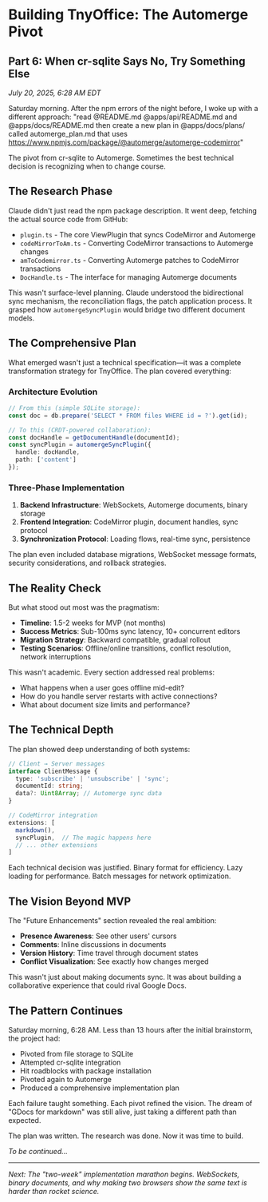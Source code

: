 # Building TnyOffice: The Automerge Pivot

## Part 6: When cr-sqlite Says No, Try Something Else

*July 20, 2025, 6:28 AM EDT*

Saturday morning. After the npm errors of the night before, I woke up with a different approach: "read @README.md @apps/api/README.md and @apps/docs/README.md then create a new plan in @apps/docs/plans/ called automerge_plan.md that uses https://www.npmjs.com/package/@automerge/automerge-codemirror"

The pivot from cr-sqlite to Automerge. Sometimes the best technical decision is recognizing when to change course.

## The Research Phase

Claude didn't just read the npm package description. It went deep, fetching the actual source code from GitHub:

- `plugin.ts` - The core ViewPlugin that syncs CodeMirror and Automerge
- `codeMirrorToAm.ts` - Converting CodeMirror transactions to Automerge changes
- `amToCodemirror.ts` - Converting Automerge patches to CodeMirror transactions
- `DocHandle.ts` - The interface for managing Automerge documents

This wasn't surface-level planning. Claude understood the bidirectional sync mechanism, the reconciliation flags, the patch application process. It grasped how `automergeSyncPlugin` would bridge two different document models.

## The Comprehensive Plan

What emerged wasn't just a technical specification—it was a complete transformation strategy for TnyOffice. The plan covered everything:

### Architecture Evolution
```typescript
// From this (simple SQLite storage):
const doc = db.prepare('SELECT * FROM files WHERE id = ?').get(id);

// To this (CRDT-powered collaboration):
const docHandle = getDocumentHandle(documentId);
const syncPlugin = automergeSyncPlugin({
  handle: docHandle,
  path: ['content']
});
```

### Three-Phase Implementation
1. **Backend Infrastructure**: WebSockets, Automerge documents, binary storage
2. **Frontend Integration**: CodeMirror plugin, document handles, sync protocol
3. **Synchronization Protocol**: Loading flows, real-time sync, persistence

The plan even included database migrations, WebSocket message formats, security considerations, and rollback strategies.

## The Reality Check

But what stood out most was the pragmatism:

- **Timeline**: 1.5-2 weeks for MVP (not months)
- **Success Metrics**: Sub-100ms sync latency, 10+ concurrent editors
- **Migration Strategy**: Backward compatible, gradual rollout
- **Testing Scenarios**: Offline/online transitions, conflict resolution, network interruptions

This wasn't academic. Every section addressed real problems:
- What happens when a user goes offline mid-edit?
- How do you handle server restarts with active connections?
- What about document size limits and performance?

## The Technical Depth

The plan showed deep understanding of both systems:

```typescript
// Client → Server messages
interface ClientMessage {
  type: 'subscribe' | 'unsubscribe' | 'sync';
  documentId: string;
  data?: Uint8Array; // Automerge sync data
}

// CodeMirror integration
extensions: [
  markdown(),
  syncPlugin,  // The magic happens here
  // ... other extensions
]
```

Each technical decision was justified. Binary format for efficiency. Lazy loading for performance. Batch messages for network optimization.

## The Vision Beyond MVP

The "Future Enhancements" section revealed the real ambition:
- **Presence Awareness**: See other users' cursors
- **Comments**: Inline discussions in documents
- **Version History**: Time travel through document states
- **Conflict Visualization**: See exactly how changes merged

This wasn't just about making documents sync. It was about building a collaborative experience that could rival Google Docs.

## The Pattern Continues

Saturday morning, 6:28 AM. Less than 13 hours after the initial brainstorm, the project had:
- Pivoted from file storage to SQLite
- Attempted cr-sqlite integration
- Hit roadblocks with package installation
- Pivoted again to Automerge
- Produced a comprehensive implementation plan

Each failure taught something. Each pivot refined the vision. The dream of "GDocs for markdown" was still alive, just taking a different path than expected.

The plan was written. The research was done. Now it was time to build.

*To be continued...*

---

*Next: The "two-week" implementation marathon begins. WebSockets, binary documents, and why making two browsers show the same text is harder than rocket science.*